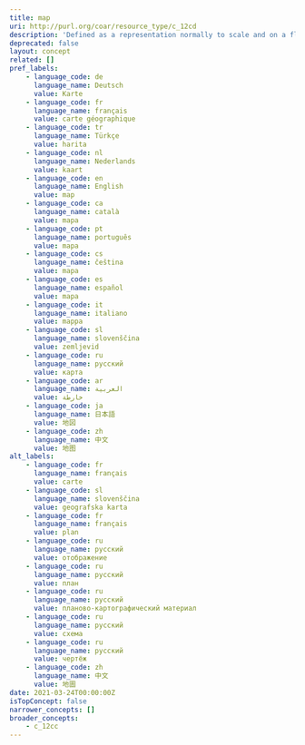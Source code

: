```yaml
---
title: map
uri: http://purl.org/coar/resource_type/c_12cd
description: 'Defined as a representation normally to scale and on a flat medium, of a selection of material or abstract features on, or in relation to, the surface of the earth or of another celestial body. [Source: https://www.loc.gov/marc/bibliographic/bd007a.html]'
deprecated: false
layout: concept
related: []
pref_labels:
    - language_code: de
      language_name: Deutsch
      value: Karte
    - language_code: fr
      language_name: français
      value: carte géographique
    - language_code: tr
      language_name: Türkçe
      value: harita
    - language_code: nl
      language_name: Nederlands
      value: kaart
    - language_code: en
      language_name: English
      value: map
    - language_code: ca
      language_name: català
      value: mapa
    - language_code: pt
      language_name: português
      value: mapa
    - language_code: cs
      language_name: čeština
      value: mapa
    - language_code: es
      language_name: español
      value: mapa
    - language_code: it
      language_name: italiano
      value: mappa
    - language_code: sl
      language_name: slovenščina
      value: zemljevid
    - language_code: ru
      language_name: русский
      value: карта
    - language_code: ar
      language_name: العربية
      value: خارطة
    - language_code: ja
      language_name: 日本語
      value: 地図
    - language_code: zh
      language_name: 中文
      value: 地图
alt_labels:
    - language_code: fr
      language_name: français
      value: carte
    - language_code: sl
      language_name: slovenščina
      value: geografska karta
    - language_code: fr
      language_name: français
      value: plan
    - language_code: ru
      language_name: русский
      value: отображение
    - language_code: ru
      language_name: русский
      value: план
    - language_code: ru
      language_name: русский
      value: планово-картографический материал
    - language_code: ru
      language_name: русский
      value: схема
    - language_code: ru
      language_name: русский
      value: чертёж
    - language_code: zh
      language_name: 中文
      value: 地圖
date: 2021-03-24T00:00:00Z
isTopConcept: false
narrower_concepts: []
broader_concepts:
    - c_12cc
---
```


